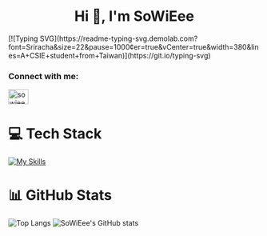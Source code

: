<h1 align="center">Hi 👋, I'm SoWiEee</h1>
[![Typing SVG](https://readme-typing-svg.demolab.com?font=Sriracha&size=22&pause=1000&center=true&vCenter=true&width=380&lines=A+CSIE+student+from+Taiwan)](https://git.io/typing-svg)

<h3 align="left">Connect with me:</h3>
<p align="left">
<a href="https://www.leetcode.com/sowieee" target="blank"><img align="center" src="https://raw.githubusercontent.com/rahuldkjain/github-profile-readme-generator/master/src/images/icons/Social/leet-code.svg" alt="sowieee" height="30" width="40" /></a>
</p>

# 💻 Tech Stack
[![My Skills](https://skillicons.dev/icons?i=html,css,js,ts,vue,pinia,vuetify,vite,c,cpp,cs,rust,py,ai,ps, )](https://skillicons.dev)

# 📊 GitHub Stats
![Top Langs](https://github-readme-stats.vercel.app/api/top-langs/?username=sowieee&layout=compact&theme=vue-dark)
![SoWiEee's GitHub stats](https://github-readme-stats.vercel.app/api?username=sowieee&show_icons=true&theme=vue-dark)

